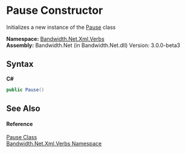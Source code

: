 ﻿# Pause Constructor 
 

Initializes a new instance of the <a href ="T_Bandwidth_Net_Xml_Verbs_Pause.md">Pause</a> class

**Namespace:**&nbsp;<a href ="N_Bandwidth_Net_Xml_Verbs.md">Bandwidth.Net.Xml.Verbs</a><br />**Assembly:**&nbsp;Bandwidth.Net (in Bandwidth.Net.dll) Version: 3.0.0-beta3

## Syntax

**C#**<br />
``` C#
public Pause()
```


## See Also


#### Reference
<a href ="T_Bandwidth_Net_Xml_Verbs_Pause.md">Pause Class</a><br /><a href ="N_Bandwidth_Net_Xml_Verbs.md">Bandwidth.Net.Xml.Verbs Namespace</a><br />